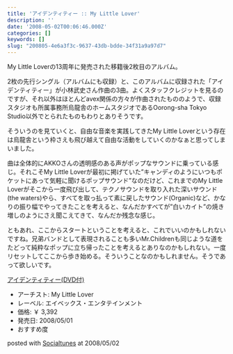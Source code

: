 ```yaml
---
title: 'アイデンティティー :: My Little Lover'
description: ''
date: '2008-05-02T00:06:46.000Z'
categories: []
keywords: []
slug: "200805-4e6a3f3c-9637-43db-bdde-34f31a9a97d7"
---
```

My Little Loverの13周年に発売された移籍後2枚目のアルバム。

2枚の先行シングル（アルバムにも収録）と、このアルバムに収録された「アイデンティティー」が小林武史さん作曲の3曲。よくスタッフクレジットを見るのですが、それ以外はほとんどavex関係の方々が作曲されたもののようで、収録スタジオも所属事務所烏龍舎のホームスタジオであるOorong-sha Tokyo Studio以外でとられたものもわりとありそうです。

そういうのを見ていくと、自由な音楽を実践してきたMy Little Loverという存在は烏龍舎という枠さえも飛び越えて自由な活動をしていくのかなぁと思ってしまいました。

曲は全体的にAKKOさんの透明感のある声がポップなサウンドに乗っている感じ。それこそMy Little Loverが最初に掲げていた”キャンディのようにいつもポケットにあって気軽に聞けるポップサウンド”なのだけど、これまでのMy Little Loverがそこから一度飛び出して、テクノサウンドを取り入れた深いサウンド(the waters)やら、すべてを取っ払って素に戻したサウンド(Organic)など、かなりの振り幅でやってきたことを考えると、なんだかすべてが”白いカイト”の焼き増しのようにさえ聞こえてきて、なんだか残念な感じ。

ともあれ、ここからスタートということを考えると、これでいいのかもしれないですね。兄弟バンドとして表現されることも多いMr.Childrenも同じような道をたどって純粋なポップに立ち帰ったことを考えるとありなのかもしれない。一度リセットしてここから歩き始める。そういうことなのかもしれません。そうであって欲しいです。

[アイデンティティー(DVD付)](http://www.amazon.co.jp/exec/obidos/ASIN/B0015RAYG2/qli-22/ref=nosim "アイデンティティー(DVD付)")

*   アーチスト: My Little Lover
*   レーベル: エイベックス・エンタテインメント
*   価格: ￥ 3,392
*   発売日: 2008/05/01
*   おすすめ度

posted with [Socialtunes](http://socialtunes.net) at 2008/05/02